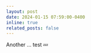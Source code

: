 ```yaml
---
layout: post
date: 2024-01-15 07:59:00-0400
inline: true
related_posts: false
---
```


Another ...
test :zzz:
